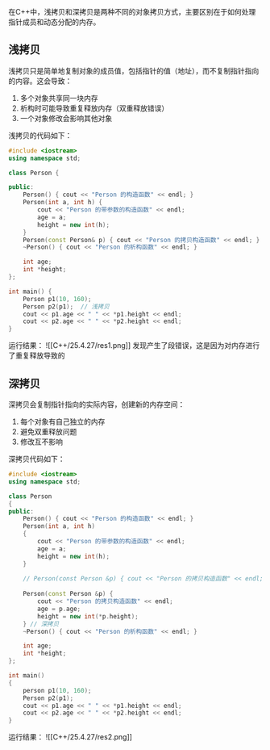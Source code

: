 在C++中，浅拷贝和深拷贝是两种不同的对象拷贝方式，主要区别在于如何处理指针成员和动态分配的内存。
## 浅拷贝
浅拷贝只是简单地复制对象的成员值，包括指针的值（地址），而不复制指针指向的内容。这会导致：
1. 多个对象共享同一块内存
2. 析构时可能导致重复释放内存（双重释放错误）
3. 一个对象修改会影响其他对象

浅拷贝的代码如下：
```cpp
#include <iostream>
using namespace std;

class Person {

public:
    Person() { cout << "Person 的构造函数" << endl; }
    Person(int a, int h) {
        cout << "Person 的带参数的构造函数" << endl;
        age = a;
        height = new int(h);
    }
    Person(const Person& p) { cout << "Person 的拷贝构造函数" << endl; } // 默认拷贝构造函数，相当于age = p.age; height = p.height;
    ~Person() { cout << "Person 的析构函数" << endl; }

    int age;
    int *height;
};

int main() {
    Person p1(10, 160);
    Person p2(p1);  // 浅拷贝
    cout << p1.age << " " << *p1.height << endl;
    cout << p2.age << " " << *p2.height << endl;
}
```
运行结果：
![[C++/25.4.27/res1.png]]
发现产生了段错误，这是因为对内存进行了重复释放导致的

## 深拷贝
深拷贝会复制指针指向的实际内容，创建新的内存空间：
1. 每个对象有自己独立的内存
2. 避免双重释放问题
3. 修改互不影响

深拷贝代码如下：
```cpp
#include <iostream>
using namespace std;

class Person
{
public:
    Person() { cout << "Person 的构造函数" << endl; }
    Person(int a, int h)
    {
        cout << "Person 的带参数的构造函数" << endl;
        age = a;
        height = new int(h);
    }
    
    // Person(const Person &p) { cout << "Person 的拷贝构造函数" << endl; }
    
    Person(const Person &p) {
        cout << "Person 的拷贝构造函数" << endl;
        age = p.age;
        height = new int(*p.height);
    } // 深拷贝
    ~Person() { cout << "Person 的析构函数" << endl; }

    int age;
    int *height;
};

int main()
{
    person p1(10, 160);
    Person p2(p1);
    cout << p1.age << " " << *p1.height << endl;
    cout << p2.age << " " << *p2.height << endl;
}
```
运行结果：
![[C++/25.4.27/res2.png]]